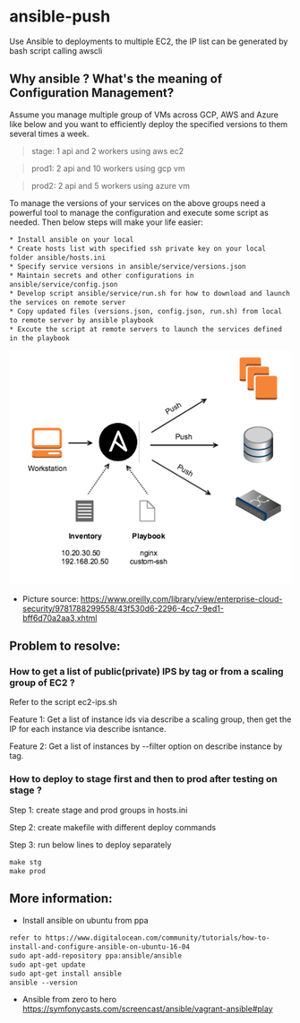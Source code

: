 # ansible-push
Use Ansible to deployments to multiple EC2, the IP list can be generated by bash script calling awscli

## Why ansible ? What's the meaning of Configuration Management? 

Assume you manage multiple group of VMs across GCP, AWS and Azure like below and you want to efficiently deploy the specified versions to them several times a week.

 > stage: 1 api and 2 workers using aws ec2
 
 > prod1: 2 api and 10 workers using gcp vm
 
 > prod2: 2 api and 5 workers using azure vm
 
To manage the versions of your services on the above groups need a powerful tool to manage the configuration and execute some script as needed. Then below steps will make your life easier:
```
* Install ansible on your local 
* Create hosts list with specified ssh private key on your local folder ansible/hosts.ini
* Specify service versions in ansible/service/versions.json
* Maintain secrets and other configurations in ansible/service/config.json
* Develop script ansible/service/run.sh for how to download and launch the services on remote server
* Copy updated files (versions.json, config.json, run.sh) from local to remote server by ansible playbook
* Excute the script at remote servers to launch the services defined in the playbook
```

![Diagram1](https://github.com/jimmycgz/ansible-push/blob/master/ansible-push.png)
 * Picture source: https://www.oreilly.com/library/view/enterprise-cloud-security/9781788299558/43f530d6-2296-4cc7-9ed1-bff6d70a2aa3.xhtml

## Problem to resolve:

### How to get a list of public(private) IPS by tag or from a scaling group of EC2 ?

Refer to the script ec2-ips.sh

Feature 1: Get a list of instance ids via describe a scaling group, then get the IP for each instance via describe isntance.

Feature 2: Get a list of instances by --filter option on describe instance by tag.


### How to deploy to stage first and then to prod after testing on stage ?

Step 1: create stage and prod groups in hosts.ini

Step 2: create makefile with different deploy commands

Step 3: run below lines to deploy separately

```
make stg
make prod

```


## More information:

* Install ansible on ubuntu from ppa
```
refer to https://www.digitalocean.com/community/tutorials/how-to-install-and-configure-ansible-on-ubuntu-16-04
sudo apt-add-repository ppa:ansible/ansible
sudo apt-get update
sudo apt-get install ansible
ansible --version
```
* Ansible from zero to hero
https://symfonycasts.com/screencast/ansible/vagrant-ansible#play




